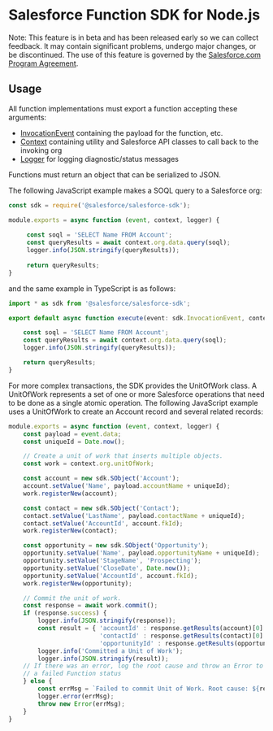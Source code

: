 # Salesforce Function SDK for Node.js

Note: This feature is in beta and has been released early so we can collect feedback. It may contain significant problems, undergo major changes, or be discontinued. The use of this feature is governed by the [Salesforce.com Program Agreement](https://trailblazer.me/terms?lan=en).

## Usage

All function implementations must export a function accepting these arguments:

* [InvocationEvent](docs/classes/invocationevent.md) containing the payload for the function, etc.
* [Context](docs/classes/context.md) containing utility and Salesforce API classes to call back to the invoking org
* [Logger](https://forcedotcom.github.io/sfdx-core/classes/logger.html) for logging diagnostic/status messages

Functions must return an object that can be serialized to JSON.

The following JavaScript example makes a SOQL query to a Salesforce org: 

```js
const sdk = require('@salesforce/salesforce-sdk');

module.exports = async function (event, context, logger) {
     
     const soql = 'SELECT Name FROM Account';
     const queryResults = await context.org.data.query(soql);
     logger.info(JSON.stringify(queryResults));
     
     return queryResults;
}
```

and the same example in TypeScript is as follows:

```ts
import * as sdk from '@salesforce/salesforce-sdk';

export default async function execute(event: sdk.InvocationEvent, context: sdk.Context, logger: sdk.Logger): Promise<any> {

    const soql = 'SELECT Name FROM Account';
    const queryResults = await context.org.data.query(soql);
    logger.info(JSON.stringify(queryResults));

    return queryResults;
}
```

For more complex transactions, the SDK provides the UnitOfWork class. A UnitOfWork represents a set of one or more Salesforce operations that need to be done as a single atomic operation. The following JavaScript example uses a UnitOfWork to create an Account record and several related records:

```js
module.exports = async function (event, context, logger) {
    const payload = event.data;
    const uniqueId = Date.now();

    // Create a unit of work that inserts multiple objects.
    const work = context.org.unitOfWork;

    const account = new sdk.SObject('Account');
    account.setValue('Name', payload.accountName + uniqueId);
    work.registerNew(account);

    const contact = new sdk.SObject('Contact');
    contact.setValue('LastName', payload.contactName + uniqueId);
    contact.setValue('AccountId', account.fkId);
    work.registerNew(contact);

    const opportunity = new sdk.SObject('Opportunity');
    opportunity.setValue('Name', payload.opportunityName + uniqueId);
    opportunity.setValue('StageName', 'Prospecting');
    opportunity.setValue('CloseDate', Date.now());
    opportunity.setValue('AccountId', account.fkId);
    work.registerNew(opportunity);

    // Commit the unit of work.
    const response = await work.commit();
    if (response.success) {
        logger.info(JSON.stringify(response));
        const result = { 'accountId' : response.getResults(account)[0].id,
                         'contactId' : response.getResults(contact)[0].id,
                         'opportunityId' : response.getResults(opportunity)[0].id };
        logger.info('Committed a Unit of Work');
        logger.info(JSON.stringify(result));
    // If there was an error, log the root cause and throw an Error to indicate
    // a failed Function status
    } else {
        const errMsg = `Failed to commit Unit of Work. Root cause: ${response.rootCause}`;
        logger.error(errMsg);
        throw new Error(errMsg);
    }
}
```
